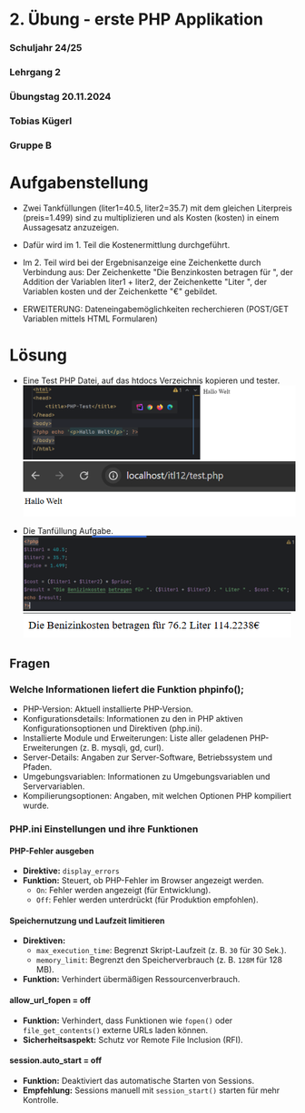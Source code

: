 ﻿# 2. Übung - erste PHP Applikation
### Schuljahr 24/25
### Lehrgang 2
### Übungstag 20.11.2024
### Tobias Kügerl
### Gruppe B

# Aufgabenstellung

- Zwei Tankfüllungen (liter1=40.5, liter2=35.7) mit dem gleichen Literpreis (preis=1.499) sind zu multiplizieren und als Kosten (kosten) in einem Aussagesatz anzuzeigen.
- Dafür wird im 1. Teil die Kostenermittlung durchgeführt.
- Im 2. Teil wird bei der Ergebnisanzeige eine Zeichenkette durch Verbindung aus: Der Zeichenkette "Die Benzinkosten betragen für ", der Addition der Variablen liter1 + liter2, der Zeichenkette "Liter ", der Variablen kosten und der Zeichenkette "€" gebildet.

- ERWEITERUNG: Dateneingabemöglichkeiten recherchieren (POST/GET Variablen mittels HTML Formularen)
# Lösung
- Eine Test PHP Datei, auf das htdocs Verzeichnis kopieren und tester.
![Picture not found](./images/PHP-Test.png)
![Picture not found](./images/PHP-Apache-Test.png)

- Die Tanfüllung Aufgabe.
![Picture not found](./images/TankCode.png)
![Picture not found](./images/TankAnzeige.png)

## Fragen

### Welche Informationen liefert die Funktion phpinfo();
- PHP-Version: Aktuell installierte PHP-Version.
- Konfigurationsdetails: Informationen zu den in PHP aktiven Konfigurationsoptionen und Direktiven (php.ini).
- Installierte Module und Erweiterungen: Liste aller geladenen PHP-Erweiterungen (z. B. mysqli, gd, curl).
- Server-Details: Angaben zur Server-Software, Betriebssystem und Pfaden.
- Umgebungsvariablen: Informationen zu Umgebungsvariablen und Servervariablen.
- Kompilierungsoptionen: Angaben, mit welchen Optionen PHP kompiliert wurde.

### **PHP.ini Einstellungen und ihre Funktionen**

#### **PHP-Fehler ausgeben**
- **Direktive:** `display_errors`
- **Funktion:** Steuert, ob PHP-Fehler im Browser angezeigt werden.  
  - `On`: Fehler werden angezeigt (für Entwicklung).  
  - `Off`: Fehler werden unterdrückt (für Produktion empfohlen).

#### **Speichernutzung und Laufzeit limitieren**
- **Direktiven:**
  - `max_execution_time`: Begrenzt Skript-Laufzeit (z. B. `30` für 30 Sek.).  
  - `memory_limit`: Begrenzt den Speicherverbrauch (z. B. `128M` für 128 MB).  
- **Funktion:** Verhindert übermäßigen Ressourcenverbrauch.

#### **allow_url_fopen = off**
- **Funktion:** Verhindert, dass Funktionen wie `fopen()` oder `file_get_contents()` externe URLs laden können.  
- **Sicherheitsaspekt:** Schutz vor Remote File Inclusion (RFI).

#### **session.auto_start = off**
- **Funktion:** Deaktiviert das automatische Starten von Sessions.  
- **Empfehlung:** Sessions manuell mit `session_start()` starten für mehr Kontrolle.
